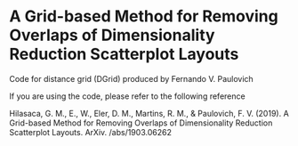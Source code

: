# A Grid-based Method for Removing Overlaps of Dimensionality Reduction Scatterplot Layouts
Code for distance grid (DGrid) produced by Fernando V. Paulovich

If you are using the code, please refer to the following reference

Hilasaca, G. M., E., W., Eler, D. M., Martins, R. M., & Paulovich, F. V. (2019). A Grid-based Method for Removing Overlaps of Dimensionality Reduction Scatterplot Layouts. ArXiv. /abs/1903.06262

